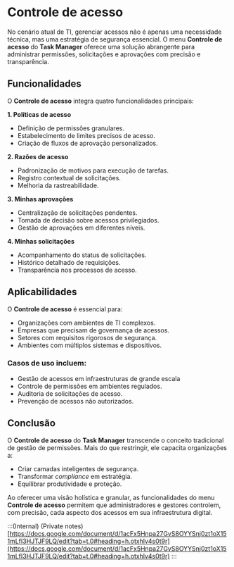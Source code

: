 # Controle de acesso

No cenário atual de TI, gerenciar acessos não é apenas uma necessidade técnica, mas uma estratégia de segurança essencial. O menu **Controle de acesso** do **Task Manager** oferece uma solução abrangente para administrar permissões, solicitações e aprovações com precisão e transparência.

## Funcionalidades

O **Controle de acesso** integra quatro funcionalidades principais:

**1\. Políticas de acesso**

* Definição de permissões granulares.  
* Estabelecimento de limites precisos de acesso.  
* Criação de fluxos de aprovação personalizados.

**2\. Razões de acesso**

* Padronização de motivos para execução de tarefas.  
* Registro contextual de solicitações.  
* Melhoria da rastreabilidade.

**3\. Minhas aprovações**

* Centralização de solicitações pendentes.  
* Tomada de decisão sobre acessos privilegiados.  
* Gestão de aprovações em diferentes níveis.

**4\. Minhas solicitações**

* Acompanhamento do status de solicitações.  
* Histórico detalhado de requisições.  
* Transparência nos processos de acesso.

## Aplicabilidades

O **Controle de acesso** é essencial para:

* Organizações com ambientes de TI complexos.  
* Empresas que precisam de governança de acessos.  
* Setores com requisitos rigorosos de segurança.  
* Ambientes com múltiplos sistemas e dispositivos.

### Casos de uso incluem:

* Gestão de acessos em infraestruturas de grande escala  
* Controle de permissões em ambientes regulados.  
* Auditoria de solicitações de acesso.  
* Prevenção de acessos não autorizados.

## Conclusão

O **Controle de acesso** do **Task Manager** transcende o conceito tradicional de gestão de permissões. Mais do que restringir, ele capacita organizações a:

* Criar camadas inteligentes de segurança.  
* Transformar *compliance* em estratégia.  
* Equilibrar produtividade e proteção.

Ao oferecer uma visão holística e granular, as funcionalidades do menu **Controle de acesso** permitem que administradores e gestores controlem, com precisão, cada aspecto dos acessos em sua infraestrutura digital.

:::(Internal) (Private notes)
[https://docs.google.com/document/d/1acFx5Hnpa27GvS8OYYSnj0zt1oX151mLfI3HJTJF9LQ/edit?tab=t.0#heading=h.otxhlv4s0t9r](https://docs.google.com/document/d/1acFx5Hnpa27GvS8OYYSnj0zt1oX151mLfI3HJTJF9LQ/edit?tab=t.0#heading=h.otxhlv4s0t9r)
:::